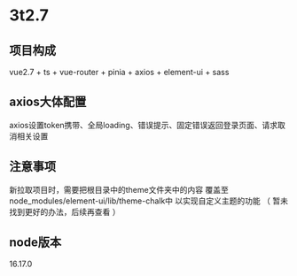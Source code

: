 # 3t2.7

## 项目构成
vue2.7 + ts + vue-router + pinia + axios + element-ui + sass

## axios大体配置
axios设置token携带、全局loading、错误提示、固定错误返回登录页面、请求取消相关设置

## 注意事项
新拉取项目时，需要把根目录中的theme文件夹中的内容 覆盖至 node_modules/element-ui/lib/theme-chalk中 以实现自定义主题的功能 （ 暂未找到更好的办法，后续再查看 ）

## node版本
16.17.0